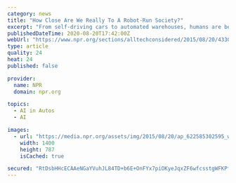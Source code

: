 ```yaml
---
category: news
title: "How Close Are We Really To A Robot-Run Society?"
excerpt: "From self-driving cars to automated warehouses, humans are being pushed out of the equation. Soon, robots will \"do a million other things we can't even conceive of,\" author John Markoff says."
publishedDateTime: 2020-08-20T17:42:00Z
webUrl: "https://www.npr.org/sections/alltechconsidered/2015/08/20/433000643/how-close-are-we-really-to-a-robot-run-society"
type: article
quality: 24
heat: 24
published: false

provider:
  name: NPR
  domain: npr.org

topics:
  - AI in Autos
  - AI

images:
  - url: "https://media.npr.org/assets/img/2015/08/20/ap_622585302595_wide-ebbf595fa7954e4f5cb3aafc0a556bb1b8226450.jpg?s=1400"
    width: 1400
    height: 787
    isCached: true

secured: "RtDsbHHcECAAeNGaYVuhJL84TD+b6E+OnFYx7piOKyeJqxZF6wfcsstgWFKPf/hDfsaYha+zMqQGCBGR+9E2V4XN773JX0UVJ02X3JA/7g69sVjuS21jR/ZOGv8pXJIferpUfegRtYhQ0LtbrjP5WY8x0amUJskb7F+ABXP0Sf9FS9QI+gyEkuVbn8UK5igCOSI8xlCusPBW60URcFH2LMEGeFjMwIt5SKqKGjYxDvH+TdsBd7zsaEXjNzAokgjT3dQaUP5vkm1NaEPShRTomD3GqGTmX120HMeEZ/qodGH31tThwLRF13vynJSMX0zO1oradekYU1sEm6f/dKbKZg==;0hTpX9XaPTkHHtO2vFvKbA=="
---
```


